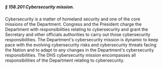 ##### § 158.201 Cybersecurity mission. #####

Cybersecurity is a matter of homeland security and one of the core missions of the Department. Congress and the President charge the Department with responsibilities relating to cybersecurity and grant the Secretary and other officials authorities to carry out those cybersecurity responsibilities. The Department's cybersecurity mission is dynamic to keep pace with the evolving cybersecurity risks and cybersecurity threats facing the Nation and to adapt to any changes in the Department's cybersecurity responsibilities. The DHS cybersecurity mission encompasses all responsibilities of the Department relating to cybersecurity.
